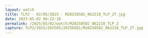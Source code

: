 ```yaml
---
layout: watch
title: TLP2 - 02/05/2025 - M20250502_062218_TLP_2T.jpg
date: 2025-05-02 06:22:18
permalink: /2025/05/02/watch/M20250502_062218_TLP_2
capture: TLP2/2025/202505/20250501/M20250502_062218_TLP_2T.jpg
---
```

